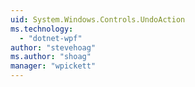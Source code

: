 ```yaml
---
uid: System.Windows.Controls.UndoAction
ms.technology: 
  - "dotnet-wpf"
author: "stevehoag"
ms.author: "shoag"
manager: "wpickett"
---
```

